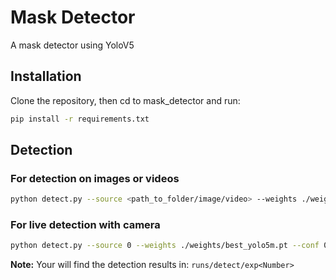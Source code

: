 # **Mask Detector**
 A mask detector using YoloV5

 ## **Installation**

Clone the repository, then cd to mask_detector and run:

```bash
pip install -r requirements.txt
```

## **Detection**

### For detection on images or videos

```bash
python detect.py --source <path_to_folder/image/video> --weights ./weights/best_yolo5m.pt --conf 0.6
```

### For live detection with camera

```bash
python detect.py --source 0 --weights ./weights/best_yolo5m.pt --conf 0.6
```

**Note:** Your will find the detection results in: ```runs/detect/exp<Number>```

